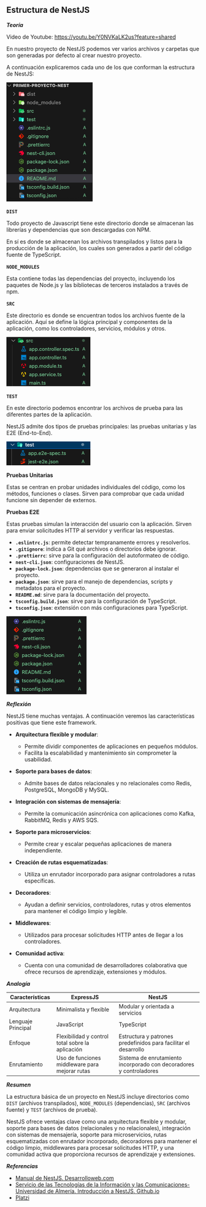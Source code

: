 ## Estructura de NestJS

**_Teoría_**

Video de Youtube: https://youtu.be/Y0NVKaLK2us?feature=shared

En nuestro proyecto de NestJS podemos ver varios archivos y carpetas que son generadas por defecto al crear nuestro proyecto.

A continuación explicaremos cada uno de los que conforman la estructura de NestJS:

![imagen1](img/imagen1.png)

**`DIST`**

Todo proyecto de Javascript tiene este directorio donde se almacenan las librerías y dependencias que son descargadas con NPM.

En sí es donde se almacenan los archivos transpilados y listos para la producción de la aplicación, los cuales son generados a partir del código fuente de TypeScript.

**`NODE_MODULES`**

Esta contiene todas las dependencias del proyecto, incluyendo los paquetes de Node.js y las bibliotecas de terceros instalados a través de npm.

**`SRC`**

Este directorio es donde se encuentran todos los archivos fuente de la aplicación. Aquí se define la lógica principal y componentes de la aplicación, como los controladores, servicios, módulos y otros.

![imagen2](img/imagen2.png)

**`TEST`**

En este directorio podemos encontrar los archivos de prueba para las diferentes partes de la aplicación.

NestJS admite dos tipos de pruebas principales: las pruebas unitarias y las E2E (End-to-End).

![imagen3](img/imagen3.png)

**Pruebas Unitarias**

Estas se centran en probar unidades individuales del código, como los métodos, funciones o clases. Sirven para comprobar que cada unidad funcione sin depender de externos.

**Pruebas E2E**

Estas pruebas simulan la interacción del usuario con la aplicación. Sirven para enviar solicitudes HTTP al servidor y verificar las respuestas.

- **`.eslintrc.js`**: permite detectar tempranamente errores y resolverlos.
- **`.gitignore`**: indica a Git qué archivos o directorios debe ignorar.
- **`.prettierrc`**: sirve para la configuración del autoformateo de código.
- **`nest-cli.json`**: configuraciones de NestJS.
- **`package-lock.json`**: dependencias que se generaron al instalar el proyecto.
- **`package.json`**: sirve para el manejo de dependencias, scripts y metadatos para el proyecto.
- **`README.md`**: sirve para la documentación del proyecto.
- **`tsconfig.build.json`**: sirve para la configuración de TypeScript.
- **`tsconfig.json`**: extensión con más configuraciones para TypeScript.

![imagen4](img/imagen4.png)

**_Reflexión_**

NestJS tiene muchas ventajas. A continuación veremos las características positivas que tiene este framework.

- **Arquitectura flexible y modular**:
  - Permite dividir componentes de aplicaciones en pequeños módulos.
  - Facilita la escalabilidad y mantenimiento sin comprometer la usabilidad.

- **Soporte para bases de datos**:
  - Admite bases de datos relacionales y no relacionales como Redis, PostgreSQL, MongoDB y MySQL.

- **Integración con sistemas de mensajería**:
  - Permite la comunicación asincrónica con aplicaciones como Kafka, RabbitMQ, Redis y AWS SQS.

- **Soporte para microservicios**:
  - Permite crear y escalar pequeñas aplicaciones de manera independiente.

- **Creación de rutas esquematizadas**:
  - Utiliza un enrutador incorporado para asignar controladores a rutas específicas.

- **Decoradores**:
  - Ayudan a definir servicios, controladores, rutas y otros elementos para mantener el código limpio y legible.

- **Middlewares**:
  - Utilizados para procesar solicitudes HTTP antes de llegar a los controladores.

- **Comunidad activa**:
  - Cuenta con una comunidad de desarrolladores colaborativa que ofrece recursos de aprendizaje, extensiones y módulos.

**_Analogía_**

| Características      | ExpressJS                                      | NestJS                                          |
|----------------------|------------------------------------------------|-------------------------------------------------|
| Arquitectura         | Minimalista y flexible                         | Modular y orientada a servicios                  |
| Lenguaje Principal   | JavaScript                                     | TypeScript                                      |
| Enfoque              | Flexibilidad y control total sobre la aplicación | Estructura y patrones predefinidos para facilitar el desarrollo |
| Enrutamiento         | Uso de funciones middleware para mejorar rutas  | Sistema de enrutamiento incorporado con decoradores y controladores |


**_Resumen_**

La estructura básica de un proyecto en NestJS incluye directorios como `DIST` (archivos transpilados), `NODE_MODULES` (dependencias), `SRC` (archivos fuente) y `TEST` (archivos de prueba).

NestJS ofrece ventajas clave como una arquitectura flexible y modular, soporte para bases de datos (relacionales y no relacionales), integración con sistemas de mensajería, soporte para microservicios, rutas esquematizadas con enrutador incorporado, decoradores para mantener el código limpio, middlewares para procesar solicitudes HTTP, y una comunidad activa que proporciona recursos de aprendizaje y extensiones.

**_Referencias_**

- [Manual de NestJS. Desarrolloweb.com](https://desarrolloweb.com/manuales/manual-nestjs)
- [Servicio de las Tecnologías de la Información y las Comunicaciones-Universidad de Almería. Introducción a NestJS. Github.io](https://ualmtorres.github.io/SeminarioNestJS/?ref=reactivisima.com)
- [Platzi](https://platzi.com/clases/2272-nestjs/37071-estructura-de-aplicaciones-en-nestjs/)
